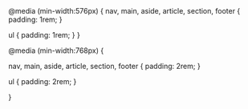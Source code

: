 
<header>
</header>

  <nav>
  </nav>

  <main>
  </main>

  <aside>
  </aside>

<footer>
</footer>



@media (min-width:576px) {
  nav, main, aside, article, section, footer {
    padding: 1rem;
  }


  ul {
    padding: 1rem;
  }
}

@media (min-width:768px) {

  nav, main, aside, article, section, footer {
    padding: 2rem;
  }


  ul {
    padding: 2rem;
  }

}
